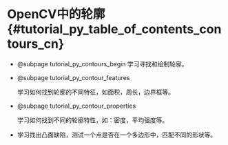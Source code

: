 # OpenCV中的轮廓{#tutorial_py_table_of_contents_contours_cn}

- @subpage tutorial_py_contours_begin
     学习寻找和绘制轮廓。

- @subpage tutorial_py_contour_features

     学习如何找到轮廓的不同特征，如面积，周长，边界框等。

- @subpage tutorial_py_contour_properties

     学习如何找到不同的轮廓特性，如：密度，平均强度等。

- 学习找出凸面缺陷，测试一个点是否在一个多边形中，匹配不同的形状等。
